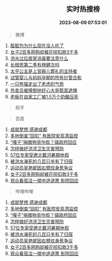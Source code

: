 <div align="center"><h2>实时热搜榜</h2><h4>2023-08-09 07:53:01</h4></div>

> 微博  

1. [脏脏包为什么现在没人吃了](https://s.weibo.com/weibo?q=%23%E8%84%8F%E8%84%8F%E5%8C%85%E4%B8%BA%E4%BB%80%E4%B9%88%E7%8E%B0%E5%9C%A8%E6%B2%A1%E4%BA%BA%E5%90%83%E4%BA%86%23&t=31&band_rank=1&Refer=top)<br />
2. [女子2百多网购却被花呗扣款3千多](https://s.weibo.com/weibo?q=%23%E5%A5%B3%E5%AD%902%E7%99%BE%E5%A4%9A%E7%BD%91%E8%B4%AD%E5%8D%B4%E8%A2%AB%E8%8A%B1%E5%91%97%E6%89%A3%E6%AC%BE3%E5%8D%83%E5%A4%9A%23&t=31&band_rank=2&Refer=top)<br />
3. [洪水过后居家消毒要注意什么](https://s.weibo.com/weibo?q=%23%E6%B4%AA%E6%B0%B4%E8%BF%87%E5%90%8E%E5%B1%85%E5%AE%B6%E6%B6%88%E6%AF%92%E8%A6%81%E6%B3%A8%E6%84%8F%E4%BB%80%E4%B9%88%23&t=31&band_rank=3&Refer=top)<br />
4. [长相思第二季有檀健次吗](https://s.weibo.com/weibo?q=%23%E9%95%BF%E7%9B%B8%E6%80%9D%E7%AC%AC%E4%BA%8C%E5%AD%A3%E6%9C%89%E6%AA%80%E5%81%A5%E6%AC%A1%E5%90%97%23&t=31&band_rank=4&Refer=top)<br />
5. [太平公主是上官婉儿葬礼的主持者](https://s.weibo.com/weibo?q=%23%E5%A4%AA%E5%B9%B3%E5%85%AC%E4%B8%BB%E6%98%AF%E4%B8%8A%E5%AE%98%E5%A9%89%E5%84%BF%E8%91%AC%E7%A4%BC%E7%9A%84%E4%B8%BB%E6%8C%81%E8%80%85%23&t=31&band_rank=5&Refer=top)<br />
6. [试管婴儿与妈妈孕期的所有针管合影](https://s.weibo.com/weibo?q=%E8%AF%95%E7%AE%A1%E5%A9%B4%E5%84%BF%E4%B8%8E%E5%A6%88%E5%A6%88%E5%AD%95%E6%9C%9F%E7%9A%84%E6%89%80%E6%9C%89%E9%92%88%E7%AE%A1%E5%90%88%E5%BD%B1&t=31&band_rank=6&Refer=top)<br />
7. [一只熊猫走出了老虎的气势](https://s.weibo.com/weibo?q=%23%E4%B8%80%E5%8F%AA%E7%86%8A%E7%8C%AB%E8%B5%B0%E5%87%BA%E4%BA%86%E8%80%81%E8%99%8E%E7%9A%84%E6%B0%94%E5%8A%BF%23&t=31&band_rank=7&Refer=top)<br />
8. [外卖员被撞倒地好心大哥帮其遮掩](https://s.weibo.com/weibo?q=%23%E5%A4%96%E5%8D%96%E5%91%98%E8%A2%AB%E6%92%9E%E5%80%92%E5%9C%B0%E5%A5%BD%E5%BF%83%E5%A4%A7%E5%93%A5%E5%B8%AE%E5%85%B6%E9%81%AE%E6%8E%A9%23&t=31&band_rank=8&Refer=top)<br />
9. [老板在自家工厂被1.5万个奶酪压死](https://s.weibo.com/weibo?q=%23%E8%80%81%E6%9D%BF%E5%9C%A8%E8%87%AA%E5%AE%B6%E5%B7%A5%E5%8E%82%E8%A2%AB1.5%E4%B8%87%E4%B8%AA%E5%A5%B6%E9%85%AA%E5%8E%8B%E6%AD%BB%23&t=31&band_rank=9&Refer=top)<br />

> 知乎  


> 百度  

1. [成就梦想 感谢成都](https://www.baidu.com/s?wd=%E6%88%90%E5%B0%B1%E6%A2%A6%E6%83%B3+%E6%84%9F%E8%B0%A2%E6%88%90%E9%83%BD&sa=fyb_news&rsv_dl=fyb_news)<br />
2. [多地倒查“回扣” 有医院安高清监控](https://www.baidu.com/s?wd=%E5%A4%9A%E5%9C%B0%E5%80%92%E6%9F%A5%E2%80%9C%E5%9B%9E%E6%89%A3%E2%80%9D+%E6%9C%89%E5%8C%BB%E9%99%A2%E5%AE%89%E9%AB%98%E6%B8%85%E7%9B%91%E6%8E%A7&sa=fyb_news&rsv_dl=fyb_news)<br />
3. [“嘎子”捐赠物资作假？镇政府回应](https://www.baidu.com/s?wd=%E2%80%9C%E5%98%8E%E5%AD%90%E2%80%9D%E6%8D%90%E8%B5%A0%E7%89%A9%E8%B5%84%E4%BD%9C%E5%81%87%EF%BC%9F%E9%95%87%E6%94%BF%E5%BA%9C%E5%9B%9E%E5%BA%94&sa=fyb_news&rsv_dl=fyb_news)<br />
4. [怎样做好洪涝卫生灾害预防](https://www.baidu.com/s?wd=%E6%80%8E%E6%A0%B7%E5%81%9A%E5%A5%BD%E6%B4%AA%E6%B6%9D%E5%8D%AB%E7%94%9F%E7%81%BE%E5%AE%B3%E9%A2%84%E9%98%B2&sa=fyb_news&rsv_dl=fyb_news)<br />
5. [57位专家受邀北戴河暑期休假](https://www.baidu.com/s?wd=57%E4%BD%8D%E4%B8%93%E5%AE%B6%E5%8F%97%E9%82%80%E5%8C%97%E6%88%B4%E6%B2%B3%E6%9A%91%E6%9C%9F%E4%BC%91%E5%81%87&sa=fyb_news&rsv_dl=fyb_news)<br />
6. [被洪水淹死的几百只羊有了归宿](https://www.baidu.com/s?wd=%E8%A2%AB%E6%B4%AA%E6%B0%B4%E6%B7%B9%E6%AD%BB%E7%9A%84%E5%87%A0%E7%99%BE%E5%8F%AA%E7%BE%8A%E6%9C%89%E4%BA%86%E5%BD%92%E5%AE%BF&sa=fyb_news&rsv_dl=fyb_news)<br />
7. [运动员吴艳妮因右臂纹身惹争议](https://www.baidu.com/s?wd=%E8%BF%90%E5%8A%A8%E5%91%98%E5%90%B4%E8%89%B3%E5%A6%AE%E5%9B%A0%E5%8F%B3%E8%87%82%E7%BA%B9%E8%BA%AB%E6%83%B9%E4%BA%89%E8%AE%AE&sa=fyb_news&rsv_dl=fyb_news)<br />
8. [女子2百多网购却被花呗扣款3千多](https://www.baidu.com/s?wd=%E5%A5%B3%E5%AD%902%E7%99%BE%E5%A4%9A%E7%BD%91%E8%B4%AD%E5%8D%B4%E8%A2%AB%E8%8A%B1%E5%91%97%E6%89%A3%E6%AC%BE3%E5%8D%83%E5%A4%9A&sa=fyb_news&rsv_dl=fyb_news)<br />
9. [观众看孤注一掷中途退票 影院回应](https://www.baidu.com/s?wd=%E8%A7%82%E4%BC%97%E7%9C%8B%E5%AD%A4%E6%B3%A8%E4%B8%80%E6%8E%B7%E4%B8%AD%E9%80%94%E9%80%80%E7%A5%A8+%E5%BD%B1%E9%99%A2%E5%9B%9E%E5%BA%94&sa=fyb_news&rsv_dl=fyb_news)<br />

> 哔哩哔哩  

1. [成就梦想 感谢成都](https://www.baidu.com/s?wd=%E6%88%90%E5%B0%B1%E6%A2%A6%E6%83%B3+%E6%84%9F%E8%B0%A2%E6%88%90%E9%83%BD&sa=fyb_news&rsv_dl=fyb_news)<br />
2. [多地倒查“回扣” 有医院安高清监控](https://www.baidu.com/s?wd=%E5%A4%9A%E5%9C%B0%E5%80%92%E6%9F%A5%E2%80%9C%E5%9B%9E%E6%89%A3%E2%80%9D+%E6%9C%89%E5%8C%BB%E9%99%A2%E5%AE%89%E9%AB%98%E6%B8%85%E7%9B%91%E6%8E%A7&sa=fyb_news&rsv_dl=fyb_news)<br />
3. [“嘎子”捐赠物资作假？镇政府回应](https://www.baidu.com/s?wd=%E2%80%9C%E5%98%8E%E5%AD%90%E2%80%9D%E6%8D%90%E8%B5%A0%E7%89%A9%E8%B5%84%E4%BD%9C%E5%81%87%EF%BC%9F%E9%95%87%E6%94%BF%E5%BA%9C%E5%9B%9E%E5%BA%94&sa=fyb_news&rsv_dl=fyb_news)<br />
4. [怎样做好洪涝卫生灾害预防](https://www.baidu.com/s?wd=%E6%80%8E%E6%A0%B7%E5%81%9A%E5%A5%BD%E6%B4%AA%E6%B6%9D%E5%8D%AB%E7%94%9F%E7%81%BE%E5%AE%B3%E9%A2%84%E9%98%B2&sa=fyb_news&rsv_dl=fyb_news)<br />
5. [57位专家受邀北戴河暑期休假](https://www.baidu.com/s?wd=57%E4%BD%8D%E4%B8%93%E5%AE%B6%E5%8F%97%E9%82%80%E5%8C%97%E6%88%B4%E6%B2%B3%E6%9A%91%E6%9C%9F%E4%BC%91%E5%81%87&sa=fyb_news&rsv_dl=fyb_news)<br />
6. [被洪水淹死的几百只羊有了归宿](https://www.baidu.com/s?wd=%E8%A2%AB%E6%B4%AA%E6%B0%B4%E6%B7%B9%E6%AD%BB%E7%9A%84%E5%87%A0%E7%99%BE%E5%8F%AA%E7%BE%8A%E6%9C%89%E4%BA%86%E5%BD%92%E5%AE%BF&sa=fyb_news&rsv_dl=fyb_news)<br />
7. [运动员吴艳妮因右臂纹身惹争议](https://www.baidu.com/s?wd=%E8%BF%90%E5%8A%A8%E5%91%98%E5%90%B4%E8%89%B3%E5%A6%AE%E5%9B%A0%E5%8F%B3%E8%87%82%E7%BA%B9%E8%BA%AB%E6%83%B9%E4%BA%89%E8%AE%AE&sa=fyb_news&rsv_dl=fyb_news)<br />
8. [女子2百多网购却被花呗扣款3千多](https://www.baidu.com/s?wd=%E5%A5%B3%E5%AD%902%E7%99%BE%E5%A4%9A%E7%BD%91%E8%B4%AD%E5%8D%B4%E8%A2%AB%E8%8A%B1%E5%91%97%E6%89%A3%E6%AC%BE3%E5%8D%83%E5%A4%9A&sa=fyb_news&rsv_dl=fyb_news)<br />
9. [观众看孤注一掷中途退票 影院回应](https://www.baidu.com/s?wd=%E8%A7%82%E4%BC%97%E7%9C%8B%E5%AD%A4%E6%B3%A8%E4%B8%80%E6%8E%B7%E4%B8%AD%E9%80%94%E9%80%80%E7%A5%A8+%E5%BD%B1%E9%99%A2%E5%9B%9E%E5%BA%94&sa=fyb_news&rsv_dl=fyb_news)<br />
